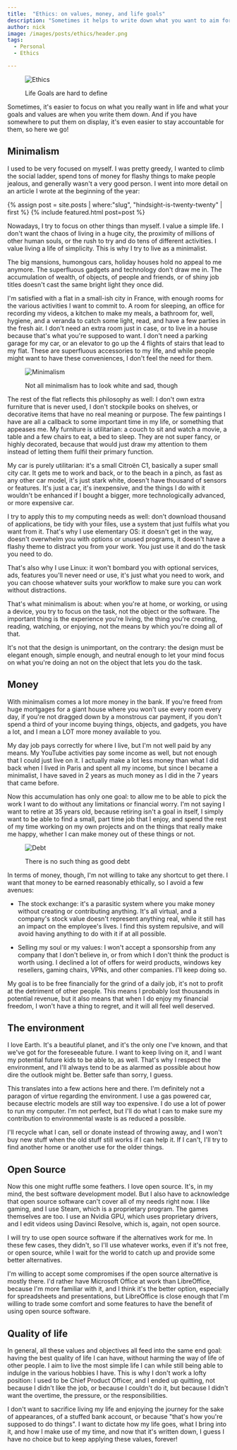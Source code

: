 ```yaml
---
title:  "Ethics: on values, money, and life goals"
description: "Sometimes it helps to write down what you want to aim for, your values, and your ethical concerns"
author: nick
image: /images/posts/ethics/header.png
tags:
  - Personal
  - Ethics

---
```



<figure markdown="1">

![Ethics](/images/posts/ethics/ethics.jpg)

<figcaption>Life Goals are hard to define</figcaption>
</figure>

Sometimes, it's easier to focus on what you really want in life and what your goals and values are when you write them down. And if you have somewhere to put them on display, it's even easier to stay accountable for them, so here we go!


## Minimalism

I used to be very focused on myself. I was pretty greedy, I wanted to climb the social ladder, spend tons of money for flashy things to make people jealous, and generally wasn't a very good person. I went into more detail on an article I wrote at the beginning of the year:

<aside>
{% assign post = site.posts | where:"slug", "hindsight-is-twenty-twenty" | first %}
{% include featured.html post=post %}
</aside>

Nowadays, I try to focus on other things than myself. I value a simple life. I don't want the chaos of living in a huge city, the proximity of millions of other human souls, or the rush to try and do tens of different activities. I value living a life of simplicity. This is why I try to live as a minimalist.

The big mansions, humongous cars, holiday houses hold no appeal to me anymore. The superfluous gadgets and technology don't draw me in. The accumulation of wealth, of objects, of people and friends, or of shiny job titles doesn't cast the same bright light they once did.

I'm satisfied with a flat in a small-ish city in France, with enough rooms for the various activities I want to commit to. A room for sleeping, an office for recording my videos, a kitchen to make my meals, a bathroom for, well, hygiene, and a veranda to catch some light, read, and have a few parties in the fresh air. I don't need an extra room just in case, or to live in a house because that's what you're supposed to want. I don't need a parking garage for my car, or an elevator to go up the 4 flights of stairs that lead to my flat. These are superfluous accessories to my life, and while people might want to have these conveniences, I don't feel the need for them.


<figure markdown="1">

![Minimalism](/images/posts/ethics/minimalism.jpg)

<figcaption>Not all minimalism has to look white and sad, though</figcaption>
</figure>

The rest of the flat reflects this philosophy as well: I don't own extra furniture that is never used, I don't stockpile books on shelves, or decorative items that have no real meaning or purpose. The few paintings I have are all a callback to some important time in my life, or something that appeases me. My furniture is utilitarian: a couch to sit and watch a movie, a table and a few chairs to eat, a bed to sleep. They are not super fancy, or highly decorated, because that would just draw my attention to them instead of letting them fulfil their primary function.

My car is purely utilitarian: it's a small Citroën C1, basically a super small city car. It gets me to work and back, or to the beach in a pinch, as fast as any other car model, it's just stark white, doesn't have thousand of sensors or features. It's just a car, it's inexpensive, and the things I do with it wouldn't be enhanced if I bought a bigger, more technologically advanced, or more expensive car.

I try to apply this to my computing needs as well: don't download thousand of applications, be tidy with your files, use a system that just fulfils what you want from it. That's why I use elementary OS: it doesn't get in the way, doesn't overwhelm you with options or unused programs, it doesn't have a flashy theme to distract you from your work. You just use it and do the task you need to do.

That's also why I use Linux: it won't bombard you with optional services, ads, features you'll never need or use, it's just what you need to work, and you can choose whatever suits your workflow to make sure you can work without distractions.

That's what minimalism is about: when you're at home, or working, or using a device, you try to focus on the task, not the object or the software. The important thing is the experience you're living, the thing you're creating, reading, watching, or enjoying, not the means by which you're doing all of that.

It's not that the design is unimportant, on the contrary: the design must be elegant enough, simple enough, and neutral enough to let your mind focus on what you're doing an not on the object that lets you do the task.

## Money

With minimalism comes a lot more money in the bank. If you're freed from huge mortgages for a giant house where you won't use every room every day, if you're not dragged down by a monstrous car payment, if you don't spend a third of your income buying things, objects, and gadgets, you have a lot, and I mean a LOT more money available to you.

My day job pays correctly for where I live, but I'm not well paid by any means. My YouTube activities pay some income as well, but not enough that I could just live on it. I actually make a lot less money than what I did back when I lived in Paris and spent all my income, but since I became a minimalist, I have saved in 2 years as much money as I did in the 7 years that came before.

Now this accumulation has only one goal: to allow me to be able to pick the work I want to do without any limitations or financial worry. I'm not saying I want to retire at 35 years old, because retiring isn't a goal in itself, I simply want to be able to find a small, part time job that I enjoy, and spend the rest of my time working on my own projects and on the things that really make me happy, whether I can make money out of these things or not.

<figure markdown="1">

![Debt](/images/posts/ethics/debt.jpg)

<figcaption>There is no such thing as good debt</figcaption>
</figure>

In terms of money, though, I'm not willing to take any shortcut to get there. I want that money to be earned reasonably ethically, so I avoid a few avenues:

- The stock exchange: it's a parasitic system where you make money without creating or contributing anything. It's all virtual, and a company's stock value doesn't represent anything real, while it still has an impact on the employee's lives. I find this system repulsive, and will avoid having anything to do with it if at all possible.

- Selling my soul or my values: I won't accept a sponsorship from any company that I don't believe in, or from which I don't think the product is worth using. I declined a lot of offers for weird products, windows key resellers, gaming chairs, VPNs, and other companies. I'll keep doing so.

My goal is to be free financially for the grind of a daily job, it's not to profit at the detriment of other people. This means I probably lost thousands in potential revenue, but it also means that when I do enjoy my financial freedom, I won't have a thing to regret, and it will all feel well deserved.

## The environment

I love Earth. It's a beautiful planet, and it's the only one I've known, and that we've got for the foreseeable future. I want to keep living on it, and I want my potential future kids to be able to, as well. That's why I respect the environment, and I'll always tend to be as alarmed as possible about how dire the outlook might be. Better safe than sorry, I guess.

This translates into a few actions here and there. I'm definitely not a paragon of virtue regarding the environment. I use a gas powered car, because electric models are still way too expensive. I do use a lot of power to run my computer. I'm not perfect, but I'll do what I can to make sure my contribution to environmental waste is as reduced a possible.

I'll recycle what I can, sell or donate instead of throwing away, and I won't buy new stuff when the old stuff still works if I can help it. If I can't, I'll try to find another home or another use for the older things.

## Open Source

Now this one might ruffle some feathers. I love open source. It's, in my mind, the best software development model. But I also have to acknowledge that open source software can't cover all of my needs right now. I like gaming, and I use Steam, which is a proprietary program. The games themselves are too. I use an Nvidia GPU, which uses proprietary drivers, and I edit videos using Davinci Resolve, which is, again, not open source.

I will try to use open source software if the alternatives work for me. In these few cases, they didn't, so I'll use whatever works, even if it's not free, or open source, while I wait for the world to catch up and provide some better alternatives.

I'm willing to accept some compromises if the open source alternative is mostly there. I'd rather have Microsoft Office at work than LibreOffice, because I'm more familiar with it, and I think it's the better option, especially for spreadsheets and presentations, but LibreOffice is close enough that I'm willing to trade some comfort and some features to have the benefit of using open source software.

## Quality of life

In general, all these values and objectives all feed into the same end goal: having the best quality of life I can have, without harming the way of life of other people. I aim to live the most simple life I can while still being able to indulge in the various hobbies I have. This is why I don't work a lofty position: I used to be Chief Product Officer, and I ended up quitting, not because I didn't like the job, or because I couldn't do it, but because I didn't want the overtime, the pressure, or the responsibilities.

I don't want to sacrifice living my life and enjoying the journey for the sake of appearances, of a stuffed bank account, or because "that's how you're supposed to do things". I want to dictate how my life goes, what I bring into it, and how I make use of my time, and now that it's written down, I guess I have no choice but to keep applying these values, forever!
